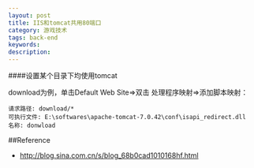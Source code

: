 ```yaml
---
layout: post
title: IIS和tomcat共用80端口
category: 游戏技术
tags: back-end
keywords: 
description: 
---
```



####设置某个目录下均使用tomcat

download为例，单击Default Web Site=>双击 处理程序映射=>添加脚本映射：

```
请求路径: download/*
可执行文件: E:\softwares\apache-tomcat-7.0.42\conf\isapi_redirect.dll
名称: donwload
```


##Reference

* <http://blog.sina.com.cn/s/blog_68b0cad1010168hf.html>